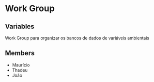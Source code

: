 # Work Group

## Variables
Work Group para organizar os bancos de dados de variáveis ambientais

## Members
- Maurício
- Thadeu
- João
